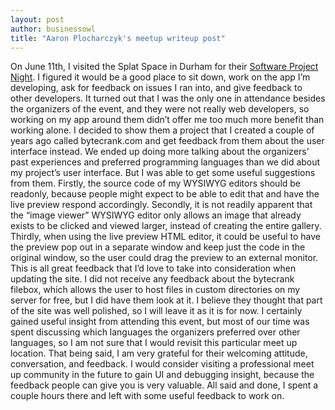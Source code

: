 ```yaml
---
layout: post
author: businessowl
title: "Aaron Plocharczyk's meetup writeup post"
---
```

On June 11th, I visited the Splat Space in Durham for their <a href="https://www.meetup.com/splatspace/events/240566383/" target="_blank">Software Project Night</a>. I figured it would be a good place to sit down, work on the app I’m developing, ask for feedback on issues I ran into, and give feedback to other developers. It turned out that I was the only one in attendance besides the organizers of the event, and they were not really web developers, so working on my app around them didn’t offer me too much more benefit than working alone. I decided to show them a project that I created a couple of years ago called bytecrank.com and get feedback from them about the user interface instead. We ended up doing more talking about the organizers’ past experiences and preferred programming languages than we did about my project’s user interface. But I was able to get some useful suggestions from them. Firstly, the source code of my WYSIWYG editors should be readonly, because people might expect to be able to edit that and have the live preview respond accordingly. Secondly, it is not readily apparent that the “image viewer” WYSIWYG editor only allows an image that already exists to be clicked and viewed larger, instead of creating the entire gallery. Thirdly, when using the live preview HTML editor, it could be useful to have the preview pop out in a separate window and keep just the code in the original window, so the user could drag the preview to an external monitor. This is all great feedback that I’d love to take into consideration when updating the site. I did not receive any feedback about the bytecrank filebox, which allows the user to host files in custom directories on my server for free, but I did have them look at it. I believe they thought that part of the site was well polished, so I will leave it as it is for now. I certainly gained useful insight from attending this event, but most of our time was spent discussing which languages the organizers preferred over other languages, so I am not sure that I would revisit this particular meet up location. That being said, I am very grateful for their welcoming attitude, conversation, and feedback. I would consider visiting a professional meet up community in the future to gain UI and debugging insight, because the feedback people can give you is very valuable. All said and done, I spent a couple hours there and left with some useful feedback to work on.
